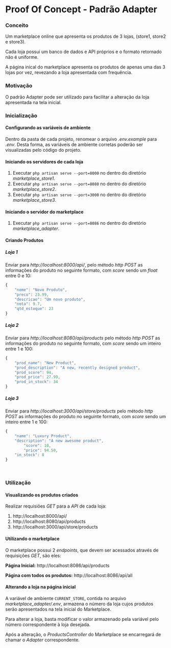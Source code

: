 ﻿# Proof Of Concept - Padrão Adapter

### Conceito
Um marketplace online que apresenta os produtos de 3 lojas, (store1, store2 e store3).

Cada loja possui um banco de dados e API próprios e o formato retornado não é uniforme.

A página inical do marketplace apresenta os produtos de apenas uma das 3 lojas por vez, revezando a loja apresentada com frequência.

### Motivação
O padrão Adapter pode ser utilizado para facilitar a alteração da loja apresentada na tela inicial.

### Inicialização
	
#### Configurando as variáveis de ambiente
Dentro da pasta de cada projeto, renomear o arquivo _.env.example_ para _.env_. 
Desta forma, as variáveis de ambiente corretas poderão ser visualizadas pelo código do projeto.
	
#### Iniciando os servidores de cada loja
 1. Executar `php artisan serve --port=8000` no dentro do diretório _marketplace_store1_.
 2. Executar `php artisan serve --port=8080` no dentro do diretório _marketplace_store2_.
 3. Executar `php artisan serve --port=3000` no dentro do diretório _marketplace_store3_.

#### Iniciando o servidor do marketplace
 1. Executar `php artisan serve --port=8086` no dentro do diretório _marketplace_adapter_.

#### Criando Produtos
##### Loja 1
Enviar para _http://localhost:8000/api/_, pelo método _http POST_ as informações do produto no seguinte formato, com _score_ sendo um _float_ entre 0 e 10:
```javascript
{
	"nome": "Novo Produto",
	"preco": 23.99,
	"descricao": "Um novo produto",
	"nota": 9.7,
	"qtd_estoque": 23
}
```
##### Loja 2
Enviar para _http://localhost:8080/api/products_ pelo método _http POST_ as informações do produto no seguinte formato, com _score_ sendo um inteiro entre 1 e 100:
```javascript
{
	"prod_name": "New Product",
	"prod_description": "A new, recently designed product",
	"prod_score": 94,
	"prod_price": 27.99,
	"prod_in_stock": 34
}
```
##### Loja 3
Enviar para _http://localhost:3000/api/store/products_ pelo método _http POST_ as informações do produto no seguinte formato, com _score_ sendo um inteiro entre 1 e 100:
``` javascript
{
	"name": "Luxury Product",
	"description": "A new awesome product",
    	"score": 10,
    	"price": 94.50,
	"in_stock": 8
}
```
<br/>

### Utilização
#### Visualizando os produtos criados
Realizar requisiões _GET_ para a _API_ de cada loja:

 1. http://localhost:8000/api/
 2. http://localhost:8080/api/products
 3. http://localhost:3000/api/store/products

#### Utilizando o marketplace
O marketplace possui 2 _endpoints_, que devem ser acessados através de requisições _GET_, são eles:

**Página Inicial:** http://localhost:8086/api/products 

**Página com todos os produtos:** http://localhost:8086/api/all

#### Alterando a loja na página inicial
A variável de ambiente `CURRENT_STORE`, contida no arquivo _marketplace_adapter/.env_, armazena o número da loja cujos produtos serão apresentados na tela inicial do Marketplace. 

Para alterar a loja, basta modificar o valor armazenado pela variável pelo número correspondente à loja desejada.

Após a alteração, o _ProductsController_ do Marketplace se encarregará de chamar o _Adapter_ correspondente.
